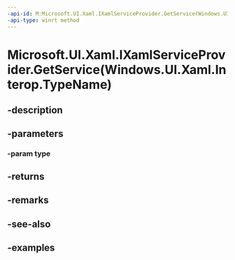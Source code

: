 ```yaml
---
-api-id: M:Microsoft.UI.Xaml.IXamlServiceProvider.GetService(Windows.UI.Xaml.Interop.TypeName)
-api-type: winrt method
---
```


# Microsoft.UI.Xaml.IXamlServiceProvider.GetService(Windows.UI.Xaml.Interop.TypeName)

<!--
public object GetService (System.Type type);
-->


## -description

## -parameters

### -param type

## -returns

## -remarks

## -see-also

## -examples


